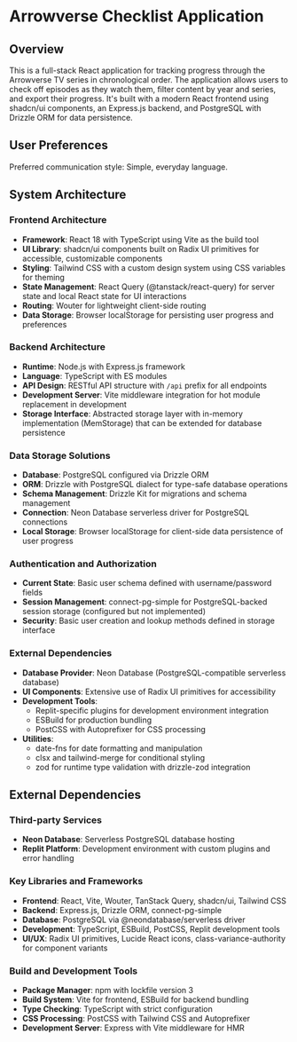 # Arrowverse Checklist Application

## Overview

This is a full-stack React application for tracking progress through the Arrowverse TV series in chronological order. The application allows users to check off episodes as they watch them, filter content by year and series, and export their progress. It's built with a modern React frontend using shadcn/ui components, an Express.js backend, and PostgreSQL with Drizzle ORM for data persistence.

## User Preferences

Preferred communication style: Simple, everyday language.

## System Architecture

### Frontend Architecture
- **Framework**: React 18 with TypeScript using Vite as the build tool
- **UI Library**: shadcn/ui components built on Radix UI primitives for accessible, customizable components
- **Styling**: Tailwind CSS with a custom design system using CSS variables for theming
- **State Management**: React Query (@tanstack/react-query) for server state and local React state for UI interactions
- **Routing**: Wouter for lightweight client-side routing
- **Data Storage**: Browser localStorage for persisting user progress and preferences

### Backend Architecture  
- **Runtime**: Node.js with Express.js framework
- **Language**: TypeScript with ES modules
- **API Design**: RESTful API structure with `/api` prefix for all endpoints
- **Development Server**: Vite middleware integration for hot module replacement in development
- **Storage Interface**: Abstracted storage layer with in-memory implementation (MemStorage) that can be extended for database persistence

### Data Storage Solutions
- **Database**: PostgreSQL configured via Drizzle ORM
- **ORM**: Drizzle with PostgreSQL dialect for type-safe database operations
- **Schema Management**: Drizzle Kit for migrations and schema management
- **Connection**: Neon Database serverless driver for PostgreSQL connections
- **Local Storage**: Browser localStorage for client-side data persistence of user progress

### Authentication and Authorization
- **Current State**: Basic user schema defined with username/password fields
- **Session Management**: connect-pg-simple for PostgreSQL-backed session storage (configured but not implemented)
- **Security**: Basic user creation and lookup methods defined in storage interface

### External Dependencies
- **Database Provider**: Neon Database (PostgreSQL-compatible serverless database)
- **UI Components**: Extensive use of Radix UI primitives for accessibility
- **Development Tools**: 
  - Replit-specific plugins for development environment integration
  - ESBuild for production bundling
  - PostCSS with Autoprefixer for CSS processing
- **Utilities**:
  - date-fns for date formatting and manipulation
  - clsx and tailwind-merge for conditional styling
  - zod for runtime type validation with drizzle-zod integration

## External Dependencies

### Third-party Services
- **Neon Database**: Serverless PostgreSQL database hosting
- **Replit Platform**: Development environment with custom plugins and error handling

### Key Libraries and Frameworks
- **Frontend**: React, Vite, Wouter, TanStack Query, shadcn/ui, Tailwind CSS
- **Backend**: Express.js, Drizzle ORM, connect-pg-simple
- **Database**: PostgreSQL via @neondatabase/serverless driver
- **Development**: TypeScript, ESBuild, PostCSS, Replit development tools
- **UI/UX**: Radix UI primitives, Lucide React icons, class-variance-authority for component variants

### Build and Development Tools
- **Package Manager**: npm with lockfile version 3
- **Build System**: Vite for frontend, ESBuild for backend bundling
- **Type Checking**: TypeScript with strict configuration
- **CSS Processing**: PostCSS with Tailwind CSS and Autoprefixer
- **Development Server**: Express with Vite middleware for HMR